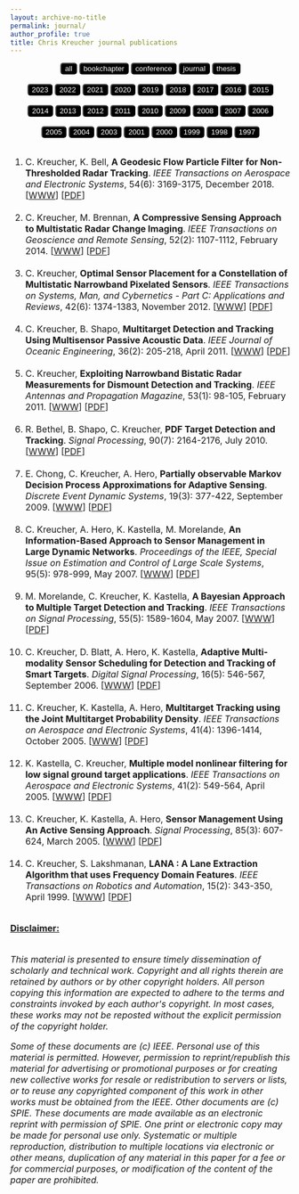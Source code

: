 ```yaml
---
layout: archive-no-title
permalink: journal/
author_profile: true
title: Chris Kreucher journal publications
---
```


<center>
<a href="../complete-bibliography/"><button type="button" class="btn" style="background-color:#000000;color:#ffffff;outline:none;border-radius:5px"> all </button></a>
<a href="../bookchapter/"><button type="button" class="btn" style="background-color:#000000;color:#ffffff;outline:none;border-radius:5px"> bookchapter</button></a>
<a href="../conference/"><button type="button" class="btn" style="background-color:#000000;color:#ffffff;outline:none;border-radius:5px"> conference</button></a>
<a href="../journal/"><button type="button" class="button button3" style="background-color:#000000;color:#ffffff;outline:none;border-radius:5px"> journal</button></a>
<a href="../thesis/"><button type="button" class="btn" style="background-color:#000000;color:#ffffff;outline:none;border-radius:5px"> thesis</button></a>
</center>
<br>
<center>
<a href="../2023/"><button type="button" class="btn" style="background-color:#000000;color:#ffffff;outline:none;border-radius:5px"> 2023</button></a>
<a href="../2022/"><button type="button" class="btn" style="background-color:#000000;color:#ffffff;outline:none;border-radius:5px"> 2022</button></a>
<a href="../2021/"><button type="button" class="btn" style="background-color:#000000;color:#ffffff;outline:none;border-radius:5px"> 2021</button></a>
<a href="../2020/"><button type="button" class="btn" style="background-color:#000000;color:#ffffff;outline:none;border-radius:5px"> 2020</button></a>
<a href="../2019/"><button type="button" class="btn" style="background-color:#000000;color:#ffffff;outline:none;border-radius:5px"> 2019</button></a>
<a href="../2018/"><button type="button" class="btn" style="background-color:#000000;color:#ffffff;outline:none;border-radius:5px"> 2018</button></a>
<a href="../2017/"><button type="button" class="btn" style="background-color:#000000;color:#ffffff;outline:none;border-radius:5px"> 2017</button></a>
<a href="../2016/"><button type="button" class="btn" style="background-color:#000000;color:#ffffff;outline:none;border-radius:5px"> 2016</button></a>
<a href="../2015/"><button type="button" class="btn" style="background-color:#000000;color:#ffffff;outline:none;border-radius:5px"> 2015</button></a><br><br>
<a href="../2014/"><button type="button" class="btn" style="background-color:#000000;color:#ffffff;outline:none;border-radius:5px"> 2014</button></a>
<a href="../2013/"><button type="button" class="btn" style="background-color:#000000;color:#ffffff;outline:none;border-radius:5px"> 2013</button></a>
<a href="../2012/"><button type="button" class="btn" style="background-color:#000000;color:#ffffff;outline:none;border-radius:5px"> 2012</button></a>
<a href="../2011/"><button type="button" class="btn" style="background-color:#000000;color:#ffffff;outline:none;border-radius:5px"> 2011</button></a>
<a href="../2010/"><button type="button" class="btn" style="background-color:#000000;color:#ffffff;outline:none;border-radius:5px"> 2010</button></a>
<a href="../2009/"><button type="button" class="btn" style="background-color:#000000;color:#ffffff;outline:none;border-radius:5px"> 2009</button></a>
<a href="../2008/"><button type="button" class="btn" style="background-color:#000000;color:#ffffff;outline:none;border-radius:5px"> 2008</button></a>
<a href="../2007/"><button type="button" class="btn" style="background-color:#000000;color:#ffffff;outline:none;border-radius:5px"> 2007</button></a>
<a href="../2006/"><button type="button" class="btn" style="background-color:#000000;color:#ffffff;outline:none;border-radius:5px"> 2006</button></a><br><br>
<a href="../2005/"><button type="button" class="btn" style="background-color:#000000;color:#ffffff;outline:none;border-radius:5px"> 2005</button></a>
<a href="../2004/"><button type="button" class="btn" style="background-color:#000000;color:#ffffff;outline:none;border-radius:5px"> 2004</button></a>
<a href="../2003/"><button type="button" class="btn" style="background-color:#000000;color:#ffffff;outline:none;border-radius:5px"> 2003</button></a>
<a href="../2001/"><button type="button" class="btn" style="background-color:#000000;color:#ffffff;outline:none;border-radius:5px"> 2001</button></a>
<a href="../2000/"><button type="button" class="btn" style="background-color:#000000;color:#ffffff;outline:none;border-radius:5px"> 2000</button></a>
<a href="../1999/"><button type="button" class="btn" style="background-color:#000000;color:#ffffff;outline:none;border-radius:5px"> 1999</button></a>
<a href="../1998/"><button type="button" class="btn" style="background-color:#000000;color:#ffffff;outline:none;border-radius:5px"> 1998</button></a>
<a href="../1997/"><button type="button" class="btn" style="background-color:#000000;color:#ffffff;outline:none;border-radius:5px"> 1997</button></a>
<br><br>
</center><font size="-0.5">
<ol id = "reverse_numbering">
<li>
 C. Kreucher,  K. Bell, <b>A Geodesic Flow Particle Filter for Non-Thresholded Radar Tracking</b>. <em>IEEE Transactions on Aerospace and Electronic Systems</em>, 54(6): 3169-3175, December 2018. [<a href = "http://doi.org/10.1109/TAES.2018.2845201">WWW</a>] [<a href="../papers/2018AES.pdf">PDF</a>]
</li>
<br>
<li>
 C. Kreucher,  M. Brennan, <b>A Compressive Sensing Approach to Multistatic Radar Change Imaging</b>. <em>IEEE Transactions on Geoscience and Remote Sensing</em>, 52(2): 1107-1112, February 2014. [<a href = "http://doi.org/10.1109/TGRS.2013.2247408">WWW</a>] [<a href="../papers/2014IEEE_GSRS.pdf">PDF</a>]
</li>
<br>
<li>
 C. Kreucher, <b>Optimal Sensor Placement for a Constellation of Multistatic Narrowband Pixelated Sensors</b>. <em>IEEE Transactions on Systems, Man, and Cybernetics - Part C: Applications and Reviews</em>, 42(6): 1374-1383, November 2012. [<a href = "http://doi.org/10.1109/TSMCC.2012.2187187">WWW</a>] [<a href="../papers/2012TSMC.pdf">PDF</a>]
</li>
<br>
<li>
 C. Kreucher,  B. Shapo, <b>Multitarget Detection and Tracking Using Multisensor Passive Acoustic Data</b>. <em>IEEE Journal of Oceanic Engineering</em>, 36(2): 205-218, April 2011. [<a href = "http://doi.org/10.1109/JOE.2011.2118630">WWW</a>] [<a href="../papers/2011JOE.pdf">PDF</a>]
</li>
<br>
<li>
 C. Kreucher, <b>Exploiting Narrowband Bistatic Radar Measurements for Dismount Detection and Tracking</b>. <em>IEEE Antennas and Propagation Magazine</em>, 53(1): 98-105, February 2011. [<a href = "http://doi.org/10.1109/MAP.2011.5773576">WWW</a>] [<a href="../papers/2011APMagazine.pdf">PDF</a>]
</li>
<br>
<li>
 R. Bethel,  B. Shapo,  C. Kreucher, <b>PDF Target Detection and Tracking</b>. <em>Signal Processing</em>, 90(7): 2164-2176, July 2010. [<a href = "http://doi.org/10.1016/j.sigpro.2010.01.020">WWW</a>] [<a href="../papers/2010SignalProcessing.pdf">PDF</a>]
</li>
<br>
<li>
 E. Chong,  C. Kreucher,  A. Hero, <b>Partially observable Markov Decision Process Approximations for Adaptive Sensing</b>. <em>Discrete Event Dynamic Systems</em>, 19(3): 377-422, September 2009. [<a href = "http://doi.org/10.1007/s10626-009-0071-x">WWW</a>] [<a href="../papers/2009DEDS.pdf">PDF</a>]
</li>
<br>
<li>
 C. Kreucher,  A. Hero,  K. Kastella,  M. Morelande, <b>An Information-Based Approach to Sensor Management in Large Dynamic Networks</b>. <em>Proceedings of the IEEE, Special Issue on Estimation and Control of Large Scale Systems</em>, 95(5): 978-999, May 2007. [<a href = "http://doi.org/10.1109/JPROC.2007.893247">WWW</a>] [<a href="../papers/2007ProcIEEE.pdf">PDF</a>]
</li>
<br>
<li>
 M. Morelande,  C. Kreucher,  K. Kastella, <b>A Bayesian Approach to Multiple Target Detection and Tracking</b>. <em>IEEE Transactions on Signal Processing</em>, 55(5): 1589-1604, May 2007. [<a href = "http://doi.org/10.1109/TSP.2006.889470">WWW</a>] [<a href="../papers/2007SP.pdf">PDF</a>]
</li>
<br>
<li>
 C. Kreucher,  D. Blatt,  A. Hero,  K. Kastella, <b>Adaptive Multi-modality Sensor Scheduling for Detection and Tracking of Smart Targets</b>. <em>Digital Signal Processing</em>, 16(5): 546-567, September 2006. [<a href = "http://doi.org/10.1016/j.dsp.2004.12.008">WWW</a>] [<a href="../papers/2006DSP.pdf">PDF</a>]
</li>
<br>
<li>
 C. Kreucher,  K. Kastella,  A. Hero, <b>Multitarget Tracking using the Joint Multitarget Probability Density</b>. <em>IEEE Transactions on Aerospace and Electronic Systems</em>, 41(4): 1396-1414, October 2005. [<a href = "http://doi.org/10.1109/TAES.2005.1561892">WWW</a>] [<a href="../papers/2005AES_b.pdf">PDF</a>]
</li>
<br>
<li>
 K. Kastella,  C. Kreucher, <b>Multiple model nonlinear filtering for low signal ground target applications</b>. <em>IEEE Transactions on Aerospace and Electronic Systems</em>, 41(2): 549-564, April 2005. [<a href = "http://doi.org/10.1109/TAES.2005.1468747">WWW</a>] [<a href="../papers/2005AES_a.pdf">PDF</a>]
</li>
<br>
<li>
 C. Kreucher,  K. Kastella,  A. Hero, <b>Sensor Management Using An Active Sensing Approach</b>. <em>Signal Processing</em>, 85(3): 607-624, March 2005. [<a href = "http://doi.org/10.1016/j.sigpro.2004.11.004">WWW</a>] [<a href="../papers/2005SP.pdf">PDF</a>]
</li>
<br>
<li>
 C. Kreucher,  S. Lakshmanan, <b>LANA : A Lane Extraction Algorithm that uses Frequency Domain Features</b>. <em>IEEE Transactions on Robotics and Automation</em>, 15(2): 343-350, April 1999. [<a href = "http://doi.org/10.1109/70.760356">WWW</a>] [<a href="../papers/1999IEEERA.pdf">PDF</a>]
</li>
<br>
</ol>
<script type="text/javascript">
var reverse=document.getElementById('reverse_numbering');
reverse.style.listStyle='none';
reverse.style.textIndent='-23px';
var li=reverse.getElementsByTagName('li');
for(var i=0; i<li.length; i++){
li[i].insertBefore(document.createTextNode(li.length-i+'. '), li[i].firstChild);}
</script>
<u><b>Disclaimer:</b></u><br><br>
<p><em>
This material is presented to ensure timely dissemination of scholarly and 
        technical work. Copyright and all rights therein are retained by authors or by other copyright holders.
        All person copying this information are expected to adhere to the terms and constraints invoked by each 
        author's copyright. In most cases, these works may not be reposted without the explicit permission of 
        the copyright holder. 
</em></p>
<p><em>
Some of these documents are (c) IEEE. Personal use of this material is permitted. However, 
        permission to reprint/republish this material for advertising or promotional purposes or for creating 
        new collective works for resale or redistribution to servers or lists, or to reuse any copyrighted
        component of this work in other works must be obtained from the IEEE.
Other documents are (c) SPIE. These documents are made available as an electronic reprint with 
        permission of SPIE. One print or electronic copy may be made for personal use only. Systematic or multiple 
        reproduction, distribution to multiple locations via electronic or other means, duplication of any material 
        in this paper for a fee or for commercial purposes, or modification of the content of the paper are prohibited.
</em></p>